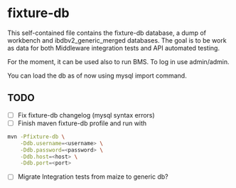 # fixture-db

This self-contained file contains the fixture-db database, a dump of workbench and ibdbv2_generic_merged databases.
The goal is to be work as data for both Middleware integration tests and API automated testing.

For the moment, it can be used also to run BMS. 
To log in use admin/admin.

You can load the db as of now using mysql import command.

## TODO

- [ ] Fix fixture-db changelog (mysql syntax errors)
- [ ] Finish maven fixture-db profile 
and run with
```bash
mvn -Pfixture-db \
    -Ddb.username=<username> \
    -Ddb.password=<password> \
    -Ddb.host=<host> \
    -Ddb.port=<port>
```
- [ ] Migrate Integration tests from maize to generic db?

